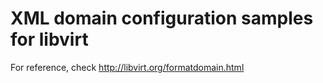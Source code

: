 XML domain configuration samples for libvirt
============================================

For reference, check http://libvirt.org/formatdomain.html
